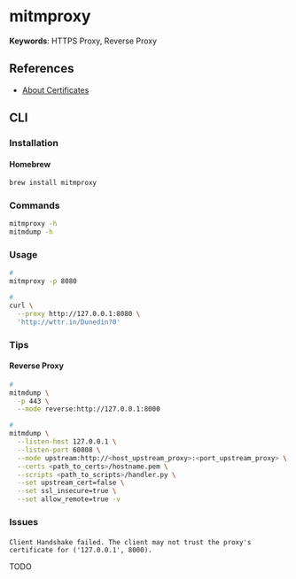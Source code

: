 # mitmproxy

**Keywords**: HTTPS Proxy, Reverse Proxy

## References

- [About Certificates](https://docs.mitmproxy.org/stable/concepts-certificates/)

## CLI

### Installation

#### Homebrew

```sh
brew install mitmproxy
```

### Commands

```sh
mitmproxy -h
mitmdump -h
```

### Usage

```sh
#
mitmproxy -p 8080

#
curl \
  --proxy http://127.0.0.1:8080 \
  'http://wttr.in/Dunedin?0'
```

### Tips

#### Reverse Proxy

```sh
#
mitmdump \
  -p 443 \
  --mode reverse:http://127.0.0.1:8000

#
mitmdump \
  --listen-host 127.0.0.1 \
  --listen-port 60808 \
  --mode upstream:http://<host_upstream_proxy>:<port_upstream_proxy> \
  --certs <path_to_certs>/hostname.pem \
  --scripts <path_to_scripts>/handler.py \
  --set upstream_cert=false \
  --set ssl_insecure=true \
  --set allow_remote=true -v
```

<!-- ####

```sh
mitmdump \
  --mode reverse:http://127.0.0.1:8000 \
  -w traffic.mitm
``` -->

### Issues

####

```log
Client Handshake failed. The client may not trust the proxy's certificate for ('127.0.0.1', 8000).
```

TODO
